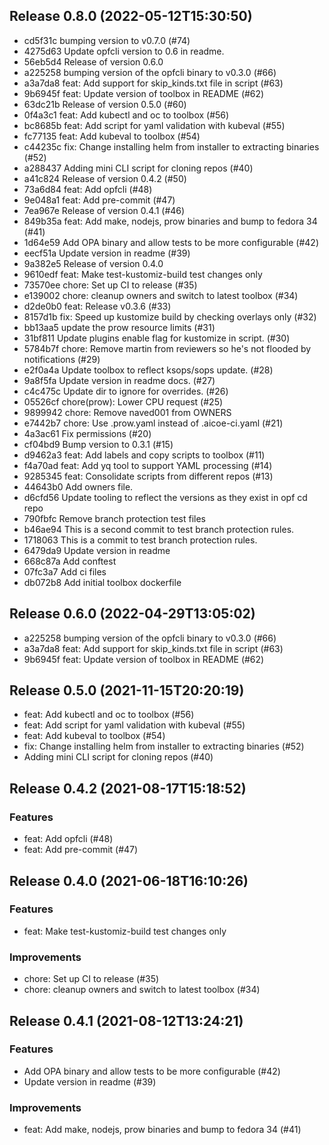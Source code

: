 
## Release 0.8.0 (2022-05-12T15:30:50)
* cd5f31c bumping version to v0.7.0 (#74)
* 4275d63 Update opfcli version to 0.6 in readme.
* 56eb5d4 Release of version 0.6.0
* a225258 bumping version of the opfcli binary to v0.3.0 (#66)
* a3a7da8 feat: Add support for skip_kinds.txt file in script (#63)
* 9b6945f feat: Update version of toolbox in README (#62)
* 63dc21b Release of version 0.5.0 (#60)
* 0f4a3c1 feat: Add kubectl and oc to toolbox (#56)
* bc8685b feat: Add script for yaml validation with kubeval (#55)
* fc77135 feat: Add kubeval to toolbox (#54)
* c44235c fix: Change installing helm from installer to extracting binaries (#52)
* a288437 Adding mini CLI script for cloning repos (#40)
* a41c824 Release of version 0.4.2 (#50)
* 73a6d84 feat: Add opfcli (#48)
* 9e048a1 feat: Add pre-commit (#47)
* 7ea967e Release of version 0.4.1 (#46)
* 849b35a feat: Add make, nodejs, prow binaries and bump to fedora 34 (#41)
* 1d64e59 Add OPA binary and allow tests to be more configurable (#42)
* eecf51a Update version in readme (#39)
* 9a382e5 Release of version 0.4.0
* 9610edf feat: Make test-kustomiz-build test changes only
* 73570ee chore: Set up CI to release (#35)
* e139002 chore: cleanup owners and switch to latest toolbox (#34)
* d2de0b0 feat: Release v0.3.6 (#33)
* 8157d1b fix: Speed up kustomize build by checking overlays only (#32)
* bb13aa5 update the prow resource limits (#31)
* 31bf811 Update plugins enable flag for kustomize in script. (#30)
* 5784b7f chore: Remove martin from reviewers so he's not flooded by notifications (#29)
* e2f0a4a Update toolbox to reflect ksops/sops update. (#28)
* 9a8f5fa Update version in readme docs. (#27)
* c4c475c Update dir to ignore for overrides. (#26)
* 05526cf chore(prow): Lower CPU request (#25)
* 9899942 chore: Remove naved001 from OWNERS
* e7442b7 chore: Use .prow.yaml instead of .aicoe-ci.yaml (#21)
* 4a3ac61 Fix permissions (#20)
* cf04bd9 Bump version to 0.3.1 (#15)
* d9462a3 feat: Add labels and copy scripts to toolbox (#11)
* f4a70ad feat: Add yq tool to support YAML processing (#14)
* 9285345 feat: Consolidate scripts from different repos (#13)
* 44643b0 Add owners file.
* d6cfd56 Update tooling to reflect the versions as they exist in opf cd repo
* 790fbfc Remove branch protection test files
* b46ae94 This is a second commit to test branch protection rules.
* 1718063 This is a commit to test branch protection rules.
* 6479da9 Update version in readme
* 668c87a Add conftest
* 07fc3a7 Add ci files
* db072b8 Add initial toolbox dockerfile

## Release 0.6.0 (2022-04-29T13:05:02)
* a225258 bumping version of the opfcli binary to v0.3.0 (#66)
* a3a7da8 feat: Add support for skip_kinds.txt file in script (#63)
* 9b6945f feat: Update version of toolbox in README (#62)

## Release 0.5.0 (2021-11-15T20:20:19)
* feat: Add kubectl and oc to toolbox (#56)
* feat: Add script for yaml validation with kubeval (#55)
* feat: Add kubeval to toolbox (#54)
* fix: Change installing helm from installer to extracting binaries (#52)
* Adding mini CLI script for cloning repos (#40)

## Release 0.4.2 (2021-08-17T15:18:52)
### Features
* feat: Add opfcli (#48)
* feat: Add pre-commit (#47)

## Release 0.4.0 (2021-06-18T16:10:26)
### Features
* feat: Make test-kustomiz-build test changes only
### Improvements
* chore: Set up CI to release (#35)
* chore: cleanup owners and switch to latest toolbox (#34)

## Release 0.4.1 (2021-08-12T13:24:21)
### Features
* Add OPA binary and allow tests to be more configurable (#42)
* Update version in readme (#39)
### Improvements
* feat: Add make, nodejs, prow binaries and bump to fedora 34 (#41)
